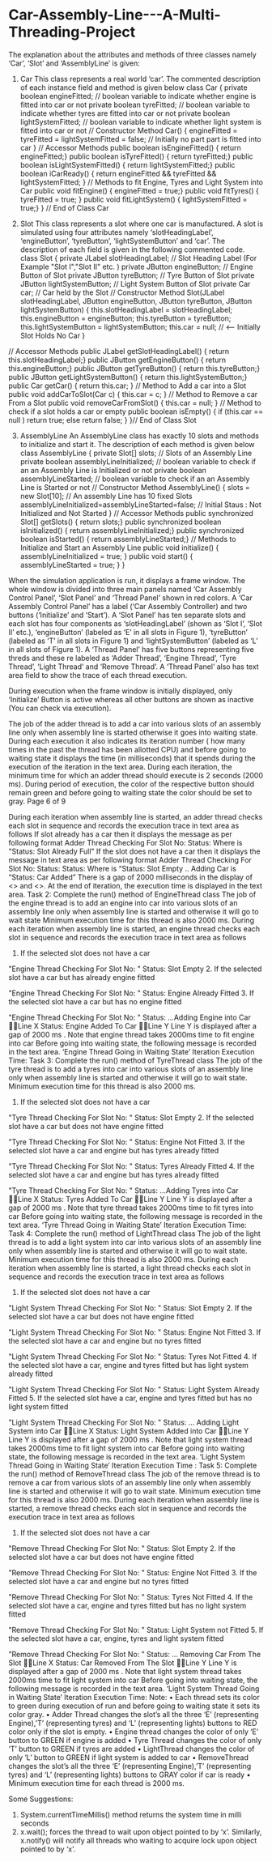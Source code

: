 # Car-Assembly-Line---A-Multi-Threading-Project

The explanation about the attributes and methods of three classes namely ‘Car’, ‘Slot’ and ‘AssemblyLine’ is given: 

1. Car 
This class represents a real world ‘car’. The commented description of each instance field and method is given below 
class Car 
{ 
private boolean engineFitted; // boolean variable to indicate whether engine is fitted into car or not 
private boolean tyreFitted; // boolean variable to indicate whether tyres are fitted into car or not 
private boolean lightSystemFitted; // boolean variable to indicate whether light system is fitted into car or not 
// Constructor Method 
Car() 
{ 
engineFitted = tyreFitted = lightSystemFitted = false; // Initially no part part is fitted into car 
} 
// Accessor Methods 
public boolean isEngineFitted() { return engineFitted;} 
public boolean isTyreFitted() { return tyreFitted;} 
public boolean isLightSystemFitted() { return lightSystemFitted;} 
public boolean iCarReady() { return engineFitted && tyreFitted && lightSystemFitted; } 
// Methods to fit Engine, Tyres and Light System into Car 
public void fitEngine() { engineFitted = true;} 
public void fitTyres() { tyreFitted = true; } 
public void fitLightSystem() { lightSystemFitted = true;} 
} // End of Class Car 

2. Slot 
This class represents a slot where one car is manufactured. A slot is simulated using four attributes namely ‘slotHeadingLabel’, ‘engineButton’, ‘tyreButton’, ‘lightSystemButton’ and ‘car’. The description of each field is given in the following commented code. 
class Slot 
{ 
private JLabel slotHeadingLabel; // Slot Heading Label (For Example "Slot I","Slot II" etc. ) 
private JButton engineButton; // Engine Button of Slot 
private JButton tyreButton; // Tyre Button of Slot 
private JButton lightSystemButton; // Light System Button of Slot 
private Car car; // Car held by the Slot 
// Constructor Method 
Slot(JLabel slotHeadingLabel, JButton engineButton, JButton tyreButton, JButton lightSystemButton) 
{ 
this.slotHeadingLabel = slotHeadingLabel; 
this.engineButton = engineButton; 
this.tyreButton = tyreButton; 
this.lightSystemButton = lightSystemButton; 
this.car = null; // <-- Initially Slot Holds No Car 
} 

// Accessor Methods 
public JLabel getSlotHeadingLabel() { return this.slotHeadingLabel;} 
public JButton getEngineButton() { return this.engineButton;} 
public JButton getTyreButton() { return this.tyreButton;} 
public JButton getLightSystemButton() { return this.lightSystemButton;} 
public Car getCar() { return this.car; } 
// Method to Add a car into a Slot 
public void addCarToSlot(Car c) 
{ 
this.car = c; 
} 
// Method to Remove a car From a Slot 
public void removeCarFromSlot() 
{ 
this.car = null; 
} 
// Method to check if a slot holds a car or empty 
public boolean isEmpty() 
{ 
if (this.car == null ) return true; 
else return false; 
} 
}// End of Class Slot 

3. AssemblyLine 
An AssemblyLine class has exactly 10 slots and methods to initialize and start it. The description of each method is given below 
class AssemblyLine 
{ 
private Slot[] slots; // Slots of an Assembly Line 
private boolean assemblyLineInitialized; // boolean variable to check if an an Assembly Line is Initialized or not 
private boolean assemblyLineStarted; // boolean variable to check if an an Assembly Line is Started or not 
// Constructor Method 
AssemblyLine() 
{ 
slots = new Slot[10]; // An assembly Line has 10 fixed Slots 
assemblyLineInitialized=assemblyLineStarted=false; // Initial Staus : Not Initialized and Not Started 
} 
// Accessor Methods 
public synchronized Slot[] getSlots() { return slots;} 
public synchronized boolean isInitialized() { return assemblyLineInitialized;} 
public synchronized boolean isStarted() { return assemblyLineStarted;} 
// Methods to Initialize and Start an Assembly Line 
public void initialize() { assemblyLineInitialized = true; } 
public void start() { assemblyLineStarted = true; } 
} 

When the simulation application is run, it displays a frame window. The whole window is divided into three main panels named ‘Car Assembly Control Panel’, ‘Slot Panel’ and ‘Thread Panel’ shown in red colors. A ‘Car Assembly Control Panel’ has a label (‘Car Assembly Controller) and two buttons (‘Initialize’ and ‘Start’). A ‘Slot Panel’ has ten separate slots and each slot has four components as ‘slotHeadingLabel’ (shown as ‘Slot I’, ‘Slot II’ etc.), ‘engineButton’ (labeled as ‘E’ in all slots in Figure 1), ‘tyreButton’ (labeled as ‘T’ in all slots in Figure 1) and ‘lightSystemButton’ (labeled as ‘L’ in all slots of Figure 1). A ‘Thread Panel’ has five buttons representing five threds and these re labeled as ‘Adder Thread’, ‘Engine Thread’, ‘Tyre Thread’, ‘Light Thread’ and ‘Remove Thread’. A ‘Thread Panel’ also has text area field to show the trace of each thread execution.
 
During execution when the frame window is initially displayed, only ‘Initialize’ Button is active whereas all other buttons are shown as inactive (You can check via execution). 


The job of the adder thread is to add a car into various slots of an assembly line only when assembly line is started otherwise it goes into waiting state. During each execution it also indicates its iteration number ( how many times in the past the thread has been allotted CPU) and before going to waiting state it displays the time (in milliseconds) that it spends during the execution of the iteration in the text area. During each iteration, the minimum time for which an adder thread should execute is 2 seconds (2000 ms). During period of execution, the color of the respective button should remain green and before going to waiting state the color should be set to gray. Page 6 of 9 

During each iteration when assembly line is started, an adder thread checks each slot in sequence and records the execution trace in text area as follows 
If slot already has a car then it displays the message as per following format 
Adder Thread Checking For Slot No: <slot-no> 
Status: <mmm> 
Where <mmm> is "Status: Slot Already Full" 
If the slot does not have a car then it displays the message in text area as per following format 
Adder Thread Checking For Slot No: <slot-no> 
Status: <mmm-1> 
Status:<mmm-2> 
Where <mmm-1> is “Status: Slot Empty .. Adding Car 
<mmm-2> is “Status: Car Added” 
There is a gap of 2000 milliseconds in the display of <<mmm-1>> and <<mmm-2>>. 
At the end of iteration, the execution time is displayed in the text area. 
Task 2: Complete the run() method of EngineThread class 
The job of the engine thread is to add an engine into car into various slots of an assembly line only when assembly line is started and otherwise it will go to wait state 
Minimum execution time for this thread is also 2000 ms. 
During each iteration when assembly line is started, an engine thread checks each slot in sequence and records the execution trace in text area as follows 
1. If the selected slot does not have a car 

"Engine Thread Checking For Slot No: " 
Status: Slot Empty 
2. If the selected slot have a car but has already engine fitted 

"Engine Thread Checking For Slot No: " 
Status: Engine Already Fitted 
3. If the selected slot have a car but has no engine fitted 

"Engine Thread Checking For Slot No: " 
Status: ...Adding Engine into Car Line X 
Status: Engine Added To Car Line Y 
Line Y is displayed after a gap of 2000 ms . Note that engine thread takes 2000ms time to fit engine into car 
Before going into waiting state, the following message is recorded in the text area. 
‘Engine Thread Going in Waiting State’ 
Iteration Execution Time: <x> 
Task 3: Complete the run() method of TyreThread class 
The job of the tyre thread is to add a tyres into car into various slots of an assembly line only when assembly line is started and otherwise it will go to wait state. 
Minimum execution time for this thread is also 2000 ms. 



1. If the selected slot does not have a car 

"Tyre Thread Checking For Slot No: " 
Status: Slot Empty 
2. If the selected slot have a car but does not have engine fitted 

"Tyre Thread Checking For Slot No: " 
Status: Engine Not Fitted 
3. If the selected slot have a car and engine but has tyres already fitted 

"Tyre Thread Checking For Slot No: " 
Status: Tyres Already Fitted 
4. If the selected slot have a car and engine but has tyres already fitted 

"Tyre Thread Checking For Slot No: " 
Status: ...Adding Tyres into Car Line X 
Status: Tyres Added To Car Line Y 
Line Y is displayed after a gap of 2000 ms . Note that tyre thread takes 2000ms time to fit tyres into car 
Before going into waiting state, the following message is recorded in the text area. 
‘Tyre Thread Going in Waiting State’ 
Iteration Execution Time: <x> 
Task 4: Complete the run() method of LightThread class 
The job of the light thread is to add a light system into car into various slots of an assembly line only when assembly line is started and otherwise it will go to wait state. 
Minimum execution time for this thread is also 2000 ms. 
During each iteration when assembly line is started, a light thread checks each slot in sequence and records the execution trace in text area as follows 
1. If the selected slot does not have a car 

"Light System Thread Checking For Slot No: " 
Status: Slot Empty 
2. If the selected slot have a car but does not have engine fitted 

"Light System Thread Checking For Slot No: " 
Status: Engine Not Fitted 
3. If the selected slot have a car and engine but no tyres fitted 

"Light System Thread Checking For Slot No: " 
Status: Tyres Not Fitted 
4. If the selected slot have a car, engine and tyres fitted but has light system already fitted 

"Light System Thread Checking For Slot No: " 
Status: Light System Already Fitted 
5. If the selected slot have a car, engine and tyres fitted but has no light system fitted 

"Light System Thread Checking For Slot No: " 
Status: ... Adding Light System into Car Line X 
Status: Light System Added into Car Line Y 
Line Y is displayed after a gap of 2000 ms . Note that light system thread takes 2000ms time to fit light system into car 
Before going into waiting state, the following message is recorded in the text area. 
‘Light System Thread Going in Waiting State’ 
Iteration Execution Time : 
Task 5: Complete the run() method of RemoveThread class 
The job of the remove thread is to remove a car from various slots of an assembly line only when assembly line is started and otherwise it will go to wait state. 
Minimum execution time for this thread is also 2000 ms. 
During each iteration when assembly line is started, a remove thread checks each slot in sequence and records the execution trace in text area as follows 
1. If the selected slot does not have a car 

"Remove Thread Checking For Slot No: " 
Status: Slot Empty 
2. If the selected slot have a car but does not have engine fitted 

"Remove Thread Checking For Slot No: " 
Status: Engine Not Fitted 
3. If the selected slot have a car and engine but no tyres fitted 

"Remove Thread Checking For Slot No: " 
Status: Tyres Not Fitted 
4. If the selected slot have a car, engine and tyres fitted but has no light system fitted 

"Remove Thread Checking For Slot No: " 
Status: Light System not Fitted 
5. If the selected slot have a car, engine, tyres and light system fitted 

"Remove Thread Checking For Slot No: " 
Status: ... Removing Car From The Slot Line X 
Status: Car Removed From The Slot Line Y 
Line Y is displayed after a gap of 2000 ms . Note that light system thread takes 2000ms time to fit light system into car 
Before going into waiting state, the following message is recorded in the text area. 
‘Light System Thread Going in Waiting State’ 
Iteration Execution Time: <x> 
Note: 
• Each thread sets its color to green during execution of run and before going to waiting state it sets its color gray. 
• Adder Thread changes the slot’s all the three ‘E’ (representing Engine),’T’ (representing tyres) and ‘L’ (representing lights) buttons to RED color only if the slot is empty. 
• Engine thread changes the color of only ‘E’ button to GREEN if engine is added 
• Tyre Thread changes the color of only ‘T’ button to GREEN if tyres are added 
• LightThread changes the color of only ‘L’ button to GREEN if light system is added to car 
• RemoveThread changes the slot’s all the three ‘E’ (representing Engine),’T’ (representing tyres) and ‘L’ (representing lights) buttons to GRAY color if car is ready 
• Minimum execution time for each thread is 2000 ms. 

Some Suggestions: 
1. System.currentTimeMillis() method returns the system time in milli seconds 
2. x.wait(); forces the thread to wait upon object pointed to by ‘x’. Similarly, x.notify() will notify all threads who waiting to acquire lock upon object pointed to by ‘x’. 

